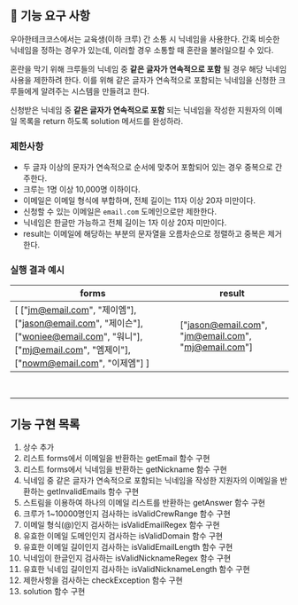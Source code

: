 ## 🚀 기능 요구 사항

우아한테크코스에서는 교육생(이하 크루) 간 소통 시 닉네임을 사용한다. 간혹 비슷한 닉네임을 정하는 경우가 있는데, 이러할 경우 소통할 때 혼란을 불러일으킬 수 있다.

혼란을 막기 위해 크루들의 닉네임 중 **같은 글자가 연속적으로 포함** 될 경우 해당 닉네임 사용을 제한하려 한다. 이를 위해 같은 글자가 연속적으로 포함되는 닉네임을 신청한 크루들에게 알려주는 시스템을 만들려고 한다.


신청받은 닉네임 중 **같은 글자가 연속적으로 포함** 되는 닉네임을 작성한 지원자의 이메일 목록을 return 하도록 solution 메서드를 완성하라.

### 제한사항

- 두 글자 이상의 문자가 연속적으로 순서에 맞추어 포함되어 있는 경우 중복으로 간주한다.
- 크루는 1명 이상 10,000명 이하이다.
- 이메일은 이메일 형식에 부합하며, 전체 길이는 11자 이상 20자 미만이다.
- 신청할 수 있는 이메일은 `email.com` 도메인으로만 제한한다.
- 닉네임은 한글만 가능하고 전체 길이는 1자 이상 20자 미만이다.
- result는 이메일에 해당하는 부분의 문자열을 오름차순으로 정렬하고 중복은 제거한다.

### 실행 결과 예시

| forms | result |
| --- | --- |
| [ ["jm@email.com", "제이엠"], ["jason@email.com", "제이슨"], ["woniee@email.com", "워니"], ["mj@email.com", "엠제이"], ["nowm@email.com", "이제엠"] ] | ["jason@email.com", "jm@email.com", "mj@email.com"] |

<br>

---

## 기능 구현 목록

1. 상수 추가
2. 리스트 forms에서 이메일을 반환하는 getEmail 함수 구현
3. 리스트 forms에서 닉네임을 반환하는 getNickname 함수 구현
4. 닉네임 중 같은 글자가 연속적으로 포함되는 닉네임을 작성한 지원자의 이메일을 반환하는 getInvalidEmails 함수 구현
5. 스트림을 이용하여 하나의 이메일 리스트를 반환하는 getAnswer 함수 구현
6. 크루가 1~10000명인지 검사하는 isValidCrewRange 함수 구현
7. 이메일 형식(@)인지 검사하는 isValidEmailRegex 함수 구현
8. 유효한 이메일 도메인인지 검사하는 isValidDomain 함수 구현
9. 유효한 이메일 길이인지 검사하는 isValidEmailLength 함수 구현
10. 닉네임이 한글인지 검사하는 isValidNicknameRegex 함수 구현
11. 유효한 닉네임 길이인지 검사하는 isValidNicknameLength 함수 구현
12. 제한사항을 검사하는 checkException 함수 구현
13. solution 함수 구현